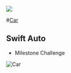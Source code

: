 ![](http://nashvillesoftwareschool.com/images/NSS-logo-horizontal-small.jpg)

#[Car](https://github.com/nashville-software-school/front-end-milestones/blob/master/2-the-static-web/exercises/SW_CSS_RELATIONSHIP_SELECTORS.md)

## Swift Auto

- Milestone Challenge 


![Car]()
